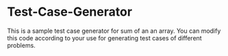 # Test-Case-Generator
This is a sample test case generator for sum of an an array. You can modify this code according to your use for generating test cases of different problems.
